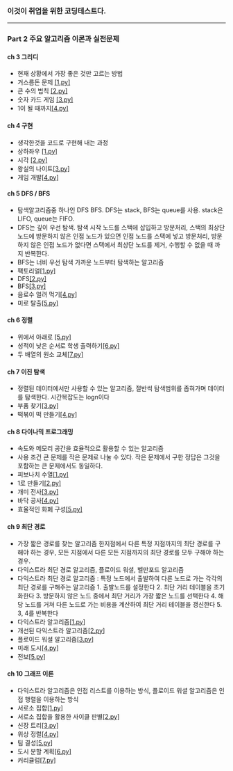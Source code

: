 ### 이것이 취업을 위한 코딩테스트다.
------------------------------
### Part 2 주요 알고리즘 이론과 실전문제


#### ch 3 그리디
- 현재 상황에서 가장 좋은 것만 고르는 방법
- 거스름돈 문제 [[1.py]](https://github.com/haekyu31/python-for-coding-test/blob/master/ch3%20%EA%B7%B8%EB%A6%AC%EB%94%94/1.py)
- 큰 수의 법칙 [[2.py]](https://github.com/haekyu31/python-for-coding-test/blob/master/ch3%20%EA%B7%B8%EB%A6%AC%EB%94%94/2.py)
- 숫자 카드 게임 [[3.py]](https://github.com/haekyu31/python-for-coding-test/blob/master/ch3%20%EA%B7%B8%EB%A6%AC%EB%94%94/3.py)
- 1이 될 때까지[[4.py]](https://github.com/haekyu31/python-for-coding-test/blob/master/ch3%20%EA%B7%B8%EB%A6%AC%EB%94%94/4.py)

#### ch 4 구현
- 생각한것을 코드로 구현해 내는 과정
- 상하좌우 [[1.py]]()
- 시각 [[2.py]]()
- 왕실의 나이트[[3.py]]()
- 게임 개발[[4.py]]()

#### ch 5 DFS / BFS
- 탐색알고리즘중 하나인 DFS BFS. DFS는 stack, BFS는 queue를 사용. stack은 LIFO, queue는 FIFO. 
- DFS는 깊이 우선 탐색. 탐색 시작 노드를 스택에 삽입하고 방문처리, 스택의 최상단 노드에 방문하지 않은 인접 노드가 있으면 인접 노드를 스택에 넣고 방문처리, 방문하지 않은 인접 노드가 없다면 스택에서 최상단 노드를 제거, 수행할 수 없을 때 까지 반복한다. 
- BFS는 너비 우선 탐색 가까운 노드부터 탐색하는 알고리즘 
- 팩토리얼[[1.py]]()
- DFS[[2.py]]()
- BFS[[3.py]]()
- 음료수 얼려 먹기[[4.py]]()
- 미로 탈출[[5.py]]()

#### ch 6 정렬
- 위에서 아래로 [[5.py]]()
- 성적이 낮은 순서로 학생 출력하기[[6.py]]()
- 두 배열의 원소 교체[[7.py]]()

#### ch 7 이진 탐색 
- 정렬된 데이터에서만 사용할 수 있는 알고리즘, 절반씩 탐색범위를 좁혀가며 데이터를 탐색한다. 시간복잡도는 logn이다
- 부품 찾기[[3.py]]()
- 떡볶이 떡 만들기[[4.py]]()

#### ch 8 다이나믹 프로그래밍
- 속도와 메모리 공간을 효율적으로 활용할 수 있는 알고리즘
- 사용 조건 큰 문제를 작은 문제로 나눌 수 있다. 작은 문제에서 구한 정답은 그것을 포함하는 큰 문제에서도 동일하다.
- 피보나치 수열[[1.py]]()
- 1로 만들기[[2.py]]()
- 개미 전사[[3.py]]()
- 바닥 공사[[4.py]]()
- 효율적인 화폐 구성[[5.py]]()

#### ch 9 최단 경로
- 가장 짧은 경로를 찾는 알고리즘 한지점에서 다른 특정 지점까지의 최단 경로를 구해야 하는 경우, 모든 지점에서 다른 모든 지점까지의 최단 경로를 모두 구해야 하는 경우.
- 다익스트라 최단 경로 알고리즘, 플로이드 워셜, 벨만포드 알고리즘
- 다익스트라 최단 경로 알고리즘 : 특정 노드에서 출발하여 다른 노드로 가는 각각의 최단 경로를 구해주는 알고리즘 1. 출발노드를 설정한다 2. 최단 거리 테이블을 초기화한다 3. 방문하지 않은 노드 중에서 최단 거리가 가장 짧은 노드를 선택한다 4. 해당 노드를 거쳐 다른 노드로 가는 비용을 계산하여 최단 거리 테이블을 갱신한다 5. 3, 4를 반복한다
- 다익스트라 알고리즘[[1.py]]()
- 개선된 다익스트라 알고리즘[[2.py]]()
- 플로이드 워셜 알고리즘[[3.py]]()
- 미래 도시[[4.py]]()
- 전보[[5.py]]()

#### ch 10 그래프 이론
- 다익스트라 알고리즘은 인접 리스트를 이용하는 방식, 플로이드 워셜 알고리즘은 인접 행렬을 이용하는 방식 
- 서로소 집합[[1.py]]()
- 서로소 집합을 활용한 사이클 판별[[2.py]]()
- 신장 트리[[3.py]]()
- 위상 정렬[[4.py]]()
- 팀 결성[[5.py]]()
- 도시 분할 계획[[6.py]]()
- 커리큘럼[[7.py]]()

